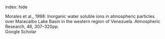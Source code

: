 index: hide

<div class="Citation">

  <div class="Citation-body">
    <div class="Citation-text">Morales et al., 1998: Inorganic water soluble ions in atmospheric particles over Maracaibo Lake Basin in the western region of Venezuela. <span class="Article-journal">Atmospheric Research, </span><span class="Article-volume">46, </span>307–320pp.</div>
    <div class="Citation-links">
      <div class="CitationLink" data-href="https://scholar.google.com/scholar?q=Inorganic+water+soluble+ions+in+atmospheric+particles+over+Maracaibo+Lake+Basin+in+the+western+region+of+Venezuela">
        <div class="CitationLink-icon CitationLink-Scholar"></div>
        <div class="CitationLink-text">Google Scholar</div>
      </div>
    </div>
  </div>
</div>


<div class="Citation-copy">

</div>